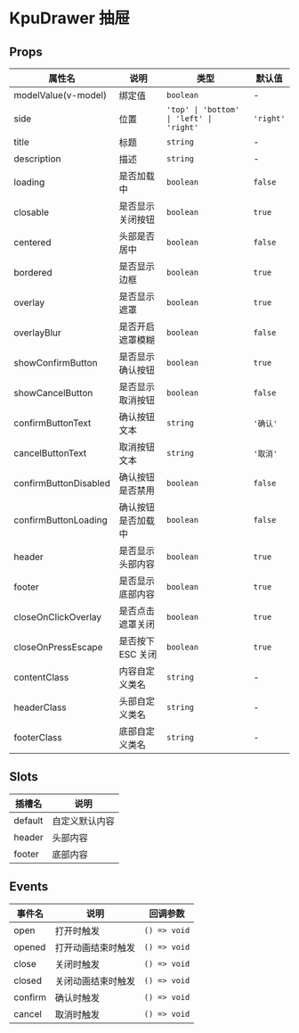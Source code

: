 # KpuDrawer 抽屉

## Props

| 属性名                | 说明               | 类型                                     | 默认值    |
| --------------------- | ------------------ | ---------------------------------------- | --------- |
| modelValue(v-model)   | 绑定值             | `boolean`                                | -         |
| side                  | 位置               | `'top' \| 'bottom' \| 'left' \| 'right'` | `'right'` |
| title                 | 标题               | `string`                                 | -         |
| description           | 描述               | `string`                                 | -         |
| loading               | 是否加载中         | `boolean`                                | `false`   |
| closable              | 是否显示关闭按钮   | `boolean`                                | `true`    |
| centered              | 头部是否居中       | `boolean`                                | `false`   |
| bordered              | 是否显示边框       | `boolean`                                | `true`    |
| overlay               | 是否显示遮罩       | `boolean`                                | `true`    |
| overlayBlur           | 是否开启遮罩模糊   | `boolean`                                | `false`   |
| showConfirmButton     | 是否显示确认按钮   | `boolean`                                | `true`    |
| showCancelButton      | 是否显示取消按钮   | `boolean`                                | `false`   |
| confirmButtonText     | 确认按钮文本       | `string`                                 | `'确认'`  |
| cancelButtonText      | 取消按钮文本       | `string`                                 | `'取消'`  |
| confirmButtonDisabled | 确认按钮是否禁用   | `boolean`                                | `false`   |
| confirmButtonLoading  | 确认按钮是否加载中 | `boolean`                                | `false`   |
| header                | 是否显示头部内容   | `boolean`                                | `true`    |
| footer                | 是否显示底部内容   | `boolean`                                | `true`    |
| closeOnClickOverlay   | 是否点击遮罩关闭   | `boolean`                                | `true`    |
| closeOnPressEscape    | 是否按下 ESC 关闭  | `boolean`                                | `true`    |
| contentClass          | 内容自定义类名     | `string`                                 | -         |
| headerClass           | 头部自定义类名     | `string`                                 | -         |
| footerClass           | 底部自定义类名     | `string`                                 | -         |

## Slots

| 插槽名  | 说明           |
| ------- | -------------- |
| default | 自定义默认内容 |
| header  | 头部内容       |
| footer  | 底部内容       |

## Events

| 事件名  | 说明               | 回调参数     |
| ------- | ------------------ | ------------ |
| open    | 打开时触发         | `() => void` |
| opened  | 打开动画结束时触发 | `() => void` |
| close   | 关闭时触发         | `() => void` |
| closed  | 关闭动画结束时触发 | `() => void` |
| confirm | 确认时触发         | `() => void` |
| cancel  | 取消时触发         | `() => void` |
